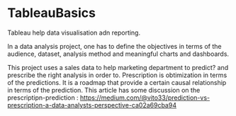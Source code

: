 # TableauBasics

Tableau help data visualisation adn reporting. 

In a data analysis project, one has to define the objectives in terms of the audience, dataset, analysis method and meaningful charts and dashboards. 

This project uses a sales data to help marketing department to predict? and prescribe the right analysis  in order to.
Prescription is obtimization in terms of the predictions. It is a roadmap that provide a certain causal relationship in terms of the prediction. This article has some discussion on the prescriptipn-prediction : https://medium.com/@vito33/prediction-vs-prescription-a-data-analysts-perspective-ca02a69cba94
